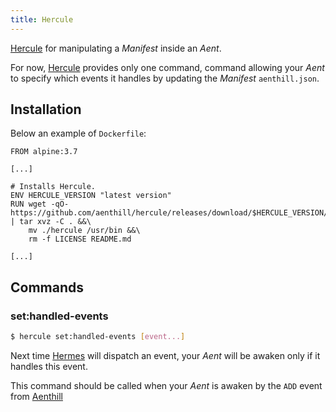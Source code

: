 ```yaml
---
title: Hercule
---
```


[Hercule](https://github.com/aenthill/hercule) for manipulating a *Manifest* inside an *Aent*.

For now, [Hercule](https://github.com/aenthill/hercule) provides only one command, 
command allowing your *Aent* to specify which events it handles by updating the *Manifest* <code>aenthill.json</code>.

## Installation

Below an example of <code>Dockerfile</code>: 

```
FROM alpine:3.7

[...]

# Installs Hercule.
ENV HERCULE_VERSION "latest version"
RUN wget -qO- https://github.com/aenthill/hercule/releases/download/$HERCULE_VERSION/hercule_linux_amd64.tar.gz | tar xvz -C . &&\
    mv ./hercule /usr/bin &&\
    rm -f LICENSE README.md

[...]
```

## Commands

### set:handled-events

```bash
$ hercule set:handled-events [event...]
```

Next time [Hermes](https://github.com/aenthill/hermes) will dispatch an event, your *Aent* will be awaken only if it handles this event.

This command should be called when your *Aent* is awaken by the <code>ADD</code> event from [Aenthill](https://github.com/aenthill/aenthill)
